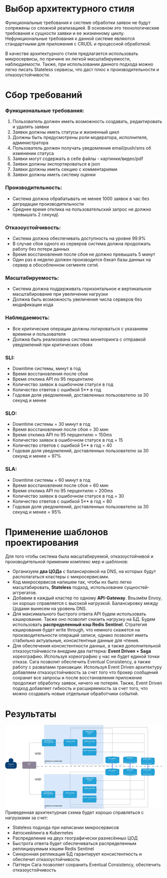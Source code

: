 



# Выбор архитектурного стиля
Функциональные требования к системе обработки заявок не будут сопряжены со сложной реализацией. В основном это технологические требования к сущности заявки и ее жизненному циклу.
Нефункциональные требования к данной системе являются стандартными для приложения с CRUDL и процессной обработкой.

В качестве архитектурного стиля предлагается использовать микросервисы, по причине их легкой масштабируемости, наблюдаемости. Также, при использовании данного подхода можно легко писать Stateless сервисы, что даст плюс к производительности и отказоустойчивости.

# Сбор требований
### Функциональные требования:
1. Пользователь должен иметь возможность создавать, редактировать и удалять заявки
2. Заявки должны иметь статусы и жизненный цикл
3. Должны быть предусмотрены роли модератора, исполнителя, администратора
4. Пользователь должен получать уведомления email/push/sms об изменении статуса
5. Заявки могут содержать в себе файлы - картинки/видео/pdf
6. Заявки должны экспортироваться в json
7. Заявки должны иметь секцию с комментариями
8. Заявки должны иметь систему оценки

### Производительность:
* Система должна обрабатывать не менее 1000 заявок в час без деградации производительности
* Среднее время отклика на пользовательский запрос не должно превышать 2 секунд\
### Отказоустойчивость:
* Система должна обеспечивать доступность на уровне 99.9%
* В случае сбоя одного из серверов система должна продолжать работу без потери данных
* Время восстановления после сбоя не должно превышать 5 минут
* Один раз в неделю должен производится бэкап базы данных на сервер в обособленном сегменте сети\
### Масштабируемость:
* Система должна поддерживать горизонтальное и вертикальное масштабирование при увеличении нагрузки
* Должна быть возможность увеличения числа серверов без модификации кода
### Наблюдаемость:
* Все критические операции должны логироваться с указанием времени и пользователя
* Должна быть реализована система мониторинга с отправкой уведомлений при критических сбоях

### SLI:
* Downtime системы, минут в год
* Время восстановления после сбоя
* Время отклика API по 95 перцентилю
* Количество заявок в ошибочном статусе в год
* Количество ответов с ошибкой 5** в год
* Годовая доля уведомлений, доставленных пользователю за 30 секунд и менее

### SLO:
* Downtime системы = 30 минут в год
* Время восстановления после сбоя = 30 мин
* Время отклика API по 95 перцентилю = 150ms
* Количество заявок в ошибочном статусе в год = 15
* Количество ответов с ошибкой 5** в год = 40
* Годовая доля уведомлений, доставленных пользователю за 30 секунд и менее = 97%

### SLA:
* Downtime системы = 60 минут в год
* Время восстановления после сбоя = 60 мин
* Время отклика API по 95 перцентилю = 200ms
* Количество заявок в ошибочном статусе в год = 30
* Количество ответов с ошибкой 5** в год = 80
* Годовая доля уведомлений, доставленных пользователю за 30 секунд и менее = 95%

# Применение шаблонов проектирования
Для того чтобы система была масштабируемой, отказоустойчивой и производительной применим комплекс мер и шаблонов:
* Организуем **два ЦОДа** с балансировкой на DNS, на которых будут располагаться кластеры с микросервисами.
* Код микросервисов напишем так, чтобы их было легко масштабировать, **Stateless** подход, использование сущностей-аггрегатов.
* Добавим в каждый кластер по одному **API-Gateway**. Воьзмём Envoy, он хорошо справляется с высокой нагрузкой. Балансировку между Цодами вынесем на уровень DNS.
* Для максимального быстрого ответа API будем использовать кэширование. Также оно позволит снизить нагрузку на БД. Будем использовать **распределенный кэш Redis Sentinel**. Стратегия кэширования будет write through, что немного скажется на производительности операций записи, однако позволит иметь стабильно актуальные, консистентные данные для чтения.
* Для обеспечения консистентности данных, а также дополнительной отказоустойчивости внедрим два паттерна: **Event Driven + Saga** хореографию. Используя хореографию у нас не будет единой точки отказа. Сага позволит обеспечить Eventual Consistency, а также работу с развалами транзакции. Используя Event Driven архитектуру добавляем отказоустойчивость за счет того что брокер сообщений сохранит все запросы и после восстановления приложение продолжит обработку заявок, ничего не потеряя. Также, Event Driven подход добавляет гибкость и расширяемость за счет того, что можно создавать новые отдельные обработчики событий.

# Результаты
![System-design-dz1.jpg](System-design-dz1.jpg)
Приведенная архитектурная схема будет хорошо справляться с нагрузками за счет:
* Stateless подхода при написании микросервисов
* Автоскейлинга в Kubernetes
* Распределение на двух географически разнесённых ЦОД
* Быстрота ответа будет обеспечеваться распределенным реплицируемым кэшем Redis Sentinel
* Синхронная репликация БД гарантирует консистентность и обеспечит отказоустойчивость
* Паттерн Сага позволяет сохранить Eventual Consistency, обеспечить отказоустойчивость